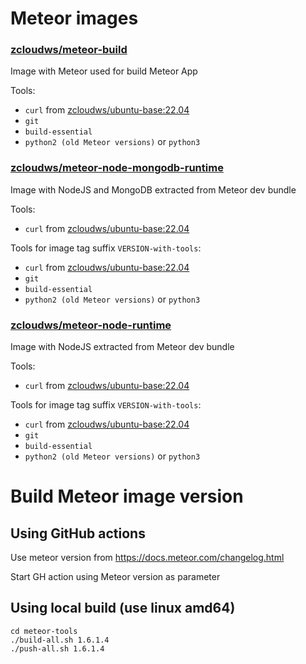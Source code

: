 # Meteor images

### [zcloudws/meteor-build](https://hub.docker.com/repository/docker/zcloudws/meteor-build/general)

Image with Meteor used for build Meteor App

Tools:
- `curl` from [zcloudws/ubuntu-base:22.04](https://hub.docker.com/repository/docker/zcloudws/ubuntu-base/general)
- `git`
- `build-essential`
- `python2 (old Meteor versions)` or `python3`

### [zcloudws/meteor-node-mongodb-runtime](https://hub.docker.com/repository/docker/zcloudws/meteor-node-mongodb-runtime/general)

Image with NodeJS and MongoDB extracted from Meteor dev bundle

Tools:
- `curl` from [zcloudws/ubuntu-base:22.04](https://hub.docker.com/repository/docker/zcloudws/ubuntu-base/general)

Tools for image tag suffix `VERSION-with-tools`:
- `curl` from [zcloudws/ubuntu-base:22.04](https://hub.docker.com/repository/docker/zcloudws/ubuntu-base/general)
- `git`
- `build-essential`
- `python2 (old Meteor versions)` or `python3`

### [zcloudws/meteor-node-runtime](https://hub.docker.com/repository/docker/zcloudws/meteor-node-runtime/general)

Image with NodeJS extracted from Meteor dev bundle

Tools:
- `curl` from [zcloudws/ubuntu-base:22.04](https://hub.docker.com/repository/docker/zcloudws/ubuntu-base/general)

Tools for image tag suffix `VERSION-with-tools`:
- `curl` from [zcloudws/ubuntu-base:22.04](https://hub.docker.com/repository/docker/zcloudws/ubuntu-base/general)
- `git`
- `build-essential`
- `python2 (old Meteor versions)` or `python3`

# Build Meteor image version

## Using GitHub actions

Use meteor version from https://docs.meteor.com/changelog.html

Start GH action using Meteor version as parameter

## Using local build (use linux amd64)

```shell
cd meteor-tools
./build-all.sh 1.6.1.4
./push-all.sh 1.6.1.4
```
